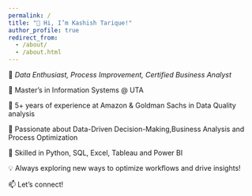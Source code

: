 ```yaml
---
permalink: /
title: "👋 Hi, I’m Kashish Tarique!"
author_profile: true
redirect_from: 
  - /about/
  - /about.html
--- 
```

🚀 *_Data Enthusiast, Process Improvement, Certified Business Analyst_*

🔹 Master’s in Information Systems @ UTA
  
🔹 5+ years of experience at Amazon & Goldman Sachs in Data Quality analysis
 
🔹 Passionate about Data-Driven Decision-Making,Business Analysis and Process Optimization

🔹 Skilled in Python, SQL, Excel, Tableau and Power BI

💡 Always exploring new ways to optimize workflows and drive insights!

📫 Let’s connect!
